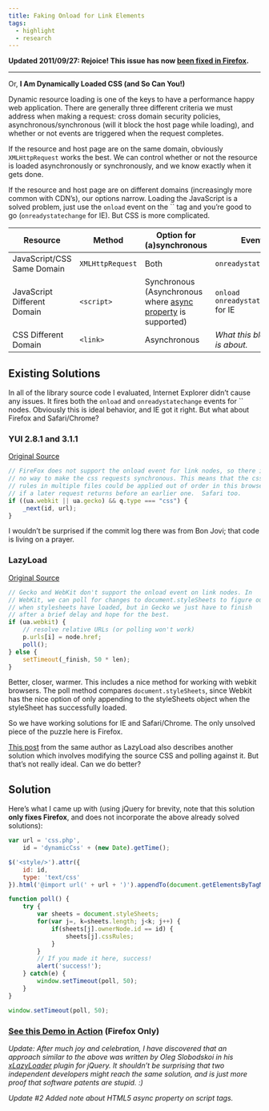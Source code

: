 ```yaml
---
title: Faking Onload for Link Elements
tags:
  - highlight
  - research
---
```


**Updated 2011/09/27: Rejoice! This issue has now [been fixed in Firefox][1].**

 [1]: https://bugzilla.mozilla.org/show_bug.cgi?id=185236

* * *

Or, **I Am Dynamically Loaded CSS (and So Can You!)**

Dynamic resource loading is one of the keys to have a performance happy web application. There are generally three different criteria we must address when making a request: cross domain security policies, asynchronous/synchronous (will it block the host page while loading), and whether or not events are triggered when the request completes.

If the resource and host page are on the same domain, obviously `XMLHttpRequest` works the best. We can control whether or not the resource is loaded asynchronously or synchronously, and we know exactly when it gets done.

If the resource and host page are on different domains (increasingly more common with CDN’s), our options narrow. Loading the JavaScript is a solved problem, just use the `onload` event on the `` tag and you’re good to go (`onreadystatechange` for IE). But CSS is more complicated.

<table>
<thead>
<tr>
<th>Resource</th>
<th>Method</th>
<th>Option for (a)synchronous</th>
<th>Event</th>
</tr>
</thead>
<tbody>
<tr>
<td>JavaScript/CSS Same Domain</td>
<td><code>XMLHttpRequest</code></td>
<td>Both</td>
<td><code>onreadystatechange</code></td>
</tr>
<tr>
<td>JavaScript Different Domain</td>
<td><code>&lt;script&gt;</code></td>
<td>Synchronous (Asynchronous where <a href="https://developer.mozilla.org/en/html/element/script">async property</a> is supported)</td>
<td><code>onload</code><br />
<code>onreadystatechange</code> for IE</td>
</tr>
<tr>
<td>CSS  Different Domain</td>
<td><code>&lt;link&gt;</code></td>
<td>Asynchronous</td>
<td><em>What this blog post is about.</em></td>
</tr>
</tbody>
</table>

## Existing Solutions

 [2]: https://developer.mozilla.org/en/html/element/script

In all of the library source code I evaluated, Internet Explorer didn’t cause any issues. It fires both the `onload` and `onreadystatechange` events for `` nodes. Obviously this is ideal behavior, and IE got it right. But what about Firefox and Safari/Chrome?

### YUI 2.8.1 and 3.1.1

[Original Source][3]

 [3]: http://github.com/yui/yui3/blob/master/build/yui/get.js#L311

```js
// FireFox does not support the onload event for link nodes, so there is
// no way to make the css requests synchronous. This means that the css
// rules in multiple files could be applied out of order in this browser
// if a later request returns before an earlier one.  Safari too.
if ((ua.webkit || ua.gecko) && q.type === "css") {
    _next(id, url);
}
```

I wouldn’t be surprised if the commit log there was from Bon Jovi; that code is living on a prayer.

### LazyLoad

[Original Source][4]

 [4]: http://github.com/rgrove/lazyload/blob/master/lazyload.js#L283

```js
// Gecko and WebKit don't support the onload event on link nodes. In
// WebKit, we can poll for changes to document.styleSheets to figure out
// when stylesheets have loaded, but in Gecko we just have to finish
// after a brief delay and hope for the best.
if (ua.webkit) {
    // resolve relative URLs (or polling won't work)
    p.urls[i] = node.href;
    poll();
} else {
    setTimeout(_finish, 50 * len);
}
```

Better, closer, warmer. This includes a nice method for working with webkit browsers. The poll method compares `document.styleSheets`, since Webkit has the nice option of only appending to the styleSheets object when the styleSheet has successfully loaded.

So we have working solutions for IE and Safari/Chrome. The only unsolved piece of the puzzle here is Firefox.

[This post][5] from the same author as LazyLoad also describes another solution which involves modifying the source CSS and polling against it. But that’s not really ideal. Can we do better?

 [5]: http://wonko.com/post/how-to-prevent-yui-get-race-conditions

## Solution

Here’s what I came up with (using jQuery for brevity, note that this solution **only fixes Firefox**, and does not incorporate the above already solved solutions):

```js
var url = 'css.php',
    id = 'dynamicCss' + (new Date).getTime();

$('<style/>').attr({
    id: id,
    type: 'text/css'
}).html('@import url(' + url + ')').appendTo(document.getElementsByTagName('head')[0]);

function poll() {
    try {
        var sheets = document.styleSheets;
        for(var j=, k=sheets.length; j<k; j++) {
            if(sheets[j].ownerNode.id == id) {
                sheets[j].cssRules;
            }
        }
        // If you made it here, success!
        alert('success!');
    } catch(e) {
        window.setTimeout(poll, 50);
    }
}

window.setTimeout(poll, 50);
```

### [See this Demo in Action][demo] (Firefox Only)

 [demo]: /javascript/loadcss/load.html

*Update: After much joy and celebration, I have discovered that an approach similar to the above was written by Oleg Slobodskoi in his [xLazyLoader][xlazy] plugin for jQuery. It shouldn’t be surprising that two independent developers might reach the same solution, and is just more proof that software patents are stupid. :)*

 [xlazy]: http://plugins.jquery.com/files/jquery.xLazyLoader.js.txt

*Update #2 Added note about HTML5 async property on script tags.*
